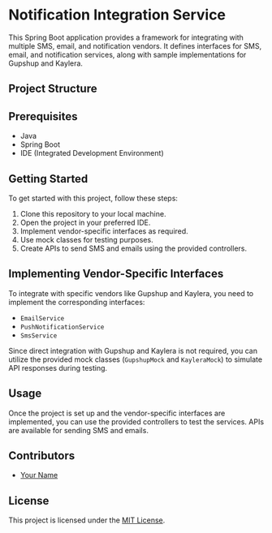 # Notification Integration Service

This Spring Boot application provides a framework for integrating with multiple SMS, email, and notification vendors. It defines interfaces for SMS, email, and notification services, along with sample implementations for Gupshup and Kaylera.

## Project Structure


## Prerequisites

- Java
- Spring Boot
- IDE (Integrated Development Environment)

## Getting Started

To get started with this project, follow these steps:

1. Clone this repository to your local machine.
2. Open the project in your preferred IDE.
3. Implement vendor-specific interfaces as required.
4. Use mock classes for testing purposes.
5. Create APIs to send SMS and emails using the provided controllers.

## Implementing Vendor-Specific Interfaces

To integrate with specific vendors like Gupshup and Kaylera, you need to implement the corresponding interfaces:

- `EmailService`
- `PushNotificationService`
- `SmsService`

Since direct integration with Gupshup and Kaylera is not required, you can utilize the provided mock classes (`GupshupMock` and `KayleraMock`) to simulate API responses during testing.

## Usage

Once the project is set up and the vendor-specific interfaces are implemented, you can use the provided controllers to test the services. APIs are available for sending SMS and emails.

## Contributors

- [Your Name](https://github.com/yourusername)

## License

This project is licensed under the [MIT License](LICENSE).
